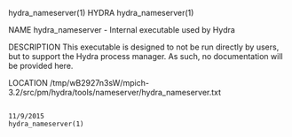hydra_nameserver(1)                                                    HYDRA                                                   hydra_nameserver(1)

NAME
       hydra_nameserver -  Internal executable used by Hydra

DESCRIPTION
       This  executable  is  designed to not be run directly by users, but to support the Hydra process manager. As such, no documentation will be
       provided here.

LOCATION
       /tmp/wB2927n3sW/mpich-3.2/src/pm/hydra/tools/nameserver/hydra_nameserver.txt

                                                                     11/9/2015                                                 hydra_nameserver(1)
